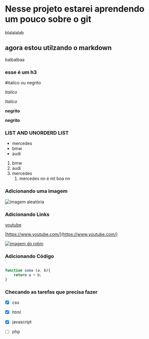# Nesse projeto estarei aprendendo um pouco sobre o git

blalalalab

## agora estou utilzando o markdown

balbalbaa

### esse é um h3

#italico ou negrito

_Italico_

*Italico*

__negrito__

**negrito**

### LIST AND UNORDERD LIST

* mercedes
* bmw
* audi

1. bmw
2. audi
3. mercedes
    1. mercedes nn é mt boa nn

### Adicionando uma imagem

![imagem aleatória](https://bocamafrapremium.com.br/wp-content/uploads/2023/01/f4dcd0d192244ea291e6f3b87ac1ae3c_1674589793726.jpg)

### Adicionando Links

[youtube](https://www.youtube.com/)

[https://www.youtube.com/](https://www.youtube.com/)

[![imagem do robin](https://epipoca.com.br/wp-content/uploads/2022/11/robin-os-jovens-titas-1200x900.jpg)](https://github.com/rafaarodriguesz)

### Adicionando Código

```javascript

function soma (a, b){
    return a + b;
}
````

### Checando as tarefas que precisa fazer

 - [x] css
 - [x] html
 - [x] javascript
 - [ ] php


